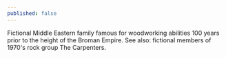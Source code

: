 ```yaml
---
published: false
---
```



Fictional Middle Eastern family famous for woodworking abilities 100 years prior to the height of the Broman Empire. See also: fictional members of 1970's rock group The Carpenters.
